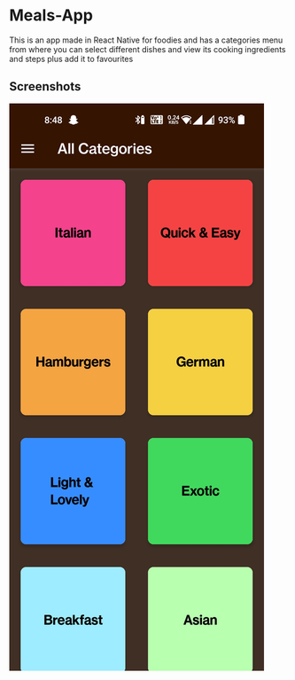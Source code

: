 # Meals-App
This is an app made in React Native for foodies and has a categories menu from where you can select different dishes and view its cooking ingredients and steps plus add it to favourites 
## Screenshots
![Screenshot Number 1](/assets/Screenshots/1.jpg)
